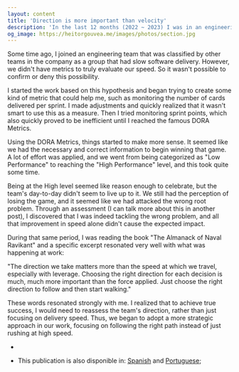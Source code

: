 ```yaml
---
layout: content
title: 'Direction is more important than velocity'
description: 'In the last 12 months (2022 ~ 2023) I was in an engineering team that according to the other teams in the company (an external perception) was that this team was not winning the game due to the low speed in software delivery.'
og_image: https://heitorgouvea.me/images/photos/section.jpg
---
```


Some time ago, I joined an engineering team that was classified by other teams in the company as a group that had slow software delivery. However, we didn't have metrics to truly evaluate our speed. So it wasn't possible to confirm or deny this possibility.

I started the work based on this hypothesis and began trying to create some kind of metric that could help me, such as monitoring the number of cards delivered per sprint. I made adjustments and quickly realized that it wasn't smart to use this as a measure. Then I tried monitoring sprint points, which also quickly proved to be inefficient until I reached the famous DORA Metrics.

Using the DORA Metrics, things started to make more sense. It seemed like we had the necessary and correct information to begin winning that game. A lot of effort was applied, and we went from being categorized as "Low Performance" to reaching the "High Performance" level, and this took quite some time.

Being at the High level seemed like reason enough to celebrate, but the team's day-to-day didn't seem to live up to it. We still had the perception of losing the game, and it seemed like we had attacked the wrong root problem. Through an assessment (I can talk more about this in another post), I discovered that I was indeed tackling the wrong problem, and all that improvement in speed alone didn't cause the expected impact.

During that same period, I was reading the book "The Almanack of Naval Ravikant" and a specific excerpt resonated very well with what was happening at work:

"The direction we take matters more than the speed at which we travel, especially with leverage. Choosing the right direction for each decision is much, much more important than the force applied. Just choose the right direction to follow and then start walking."

These words resonated strongly with me. I realized that to achieve true success, I would need to reassess the team's direction, rather than just focusing on delivery speed. Thus, we began to adopt a more strategic approach in our work, focusing on following the right path instead of just rushing at high speed.

-

* This publication is also disponible in: [Spanish](/2023/05/09/direccion-y-velocidad) and [Portuguese](/2023/05/09/direcao-e-velocidade);